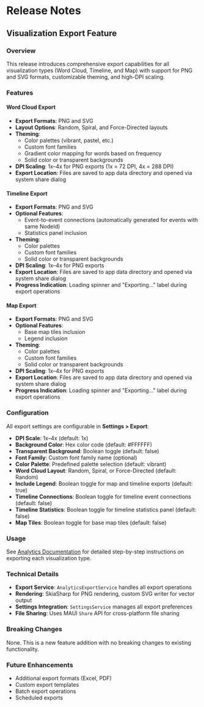 # Release Notes

## Visualization Export Feature

### Overview

This release introduces comprehensive export capabilities for all visualization types (Word Cloud, Timeline, and Map) with support for PNG and SVG formats, customizable theming, and high-DPI scaling.

### Features

#### Word Cloud Export

- **Export Formats**: PNG and SVG
- **Layout Options**: Random, Spiral, and Force-Directed layouts
- **Theming**:
  - Color palettes (vibrant, pastel, etc.)
  - Custom font families
  - Gradient color mapping for words based on frequency
  - Solid color or transparent backgrounds
- **DPI Scaling**: 1x–4x for PNG exports (1x = 72 DPI, 4x = 288 DPI)
- **Export Location**: Files are saved to app data directory and opened via system share dialog

#### Timeline Export

- **Export Formats**: PNG and SVG
- **Optional Features**:
  - Event-to-event connections (automatically generated for events with same NodeId)
  - Statistics panel inclusion
- **Theming**:
  - Color palettes
  - Custom font families
  - Solid color or transparent backgrounds
- **DPI Scaling**: 1x–4x for PNG exports
- **Export Location**: Files are saved to app data directory and opened via system share dialog
- **Progress Indication**: Loading spinner and "Exporting..." label during export operations

#### Map Export

- **Export Formats**: PNG and SVG
- **Optional Features**:
  - Base map tiles inclusion
  - Legend inclusion
- **Theming**:
  - Color palettes
  - Custom font families
  - Solid color or transparent backgrounds
- **DPI Scaling**: 1x–4x for PNG exports
- **Export Location**: Files are saved to app data directory and opened via system share dialog
- **Progress Indication**: Loading spinner and "Exporting..." label during export operations

### Configuration

All export settings are configurable in **Settings > Export**:

- **DPI Scale**: 1x–4x (default: 1x)
- **Background Color**: Hex color code (default: #FFFFFF)
- **Transparent Background**: Boolean toggle (default: false)
- **Font Family**: Custom font family name (optional)
- **Color Palette**: Predefined palette selection (default: vibrant)
- **Word Cloud Layout**: Random, Spiral, or Force-Directed (default: Random)
- **Include Legend**: Boolean toggle for map and timeline exports (default: true)
- **Timeline Connections**: Boolean toggle for timeline event connections (default: false)
- **Timeline Statistics**: Boolean toggle for timeline statistics panel (default: false)
- **Map Tiles**: Boolean toggle for base map tiles (default: false)

### Usage

See [Analytics Documentation](development/analytics.md#how-to-export-visualizations) for detailed step-by-step instructions on exporting each visualization type.

### Technical Details

- **Export Service**: `AnalyticsExportService` handles all export operations
- **Rendering**: SkiaSharp for PNG rendering, custom SVG writer for vector output
- **Settings Integration**: `SettingsService` manages all export preferences
- **File Sharing**: Uses MAUI `Share` API for cross-platform file sharing

### Breaking Changes

None. This is a new feature addition with no breaking changes to existing functionality.

### Future Enhancements

- Additional export formats (Excel, PDF)
- Custom export templates
- Batch export operations
- Scheduled exports

